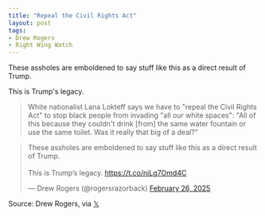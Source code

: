 ```yaml
---
title: "Repeal the Civil Rights Act"
layout: post
tags:
- Drew Rogers
- Right Wing Watch
---
```


These assholes are emboldened to say stuff like this as a direct result of Trump. 

This is Trump's legacy.

> White nationalist Lana Lokteff says we have to "repeal the Civil Rights Act" to stop black people from invading "all our white spaces": "All of this because they couldn't drink [from] the same water fountain or use the same toilet. Was it really that big of a deal?"

<blockquote class="twitter-tweet"><p lang="en" dir="ltr">These assholes are emboldened to say stuff like this as a direct result of Trump. <br><br>This is Trump’s legacy. <a href="https://t.co/niLg7Omd4C">https://t.co/niLg7Omd4C</a></p>&mdash; Drew Rogers (@rogersrazorback) <a href="https://twitter.com/rogersrazorback/status/1894883218572165340?ref_src=twsrc%5Etfw">February 26, 2025</a></blockquote> <script async src="https://platform.twitter.com/widgets.js" charset="utf-8"></script>

Source: Drew Rogers, via [𝕏](https://x.com)
